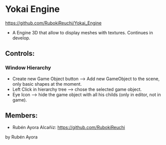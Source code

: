 # Yokai Engine
https://github.com/RubokiReuchi/Yokai_Engine

- A Engine 3D that allow to display meshes with textures. Continues in develop.

## Controls:
### Window Hierarchy
- Create new Game Object button --> Add new GameObject to the scene, only basic shapes at the moment.
- Left Click in hierarchy tree --> chose the selected game object.
- Eye Icon --> hide the game object with all his childs (only in editor, not in game).


## Members:
- Rubén Ayora Alcañiz: https://github.com/RubokiReuchi



by Rubén Ayora
